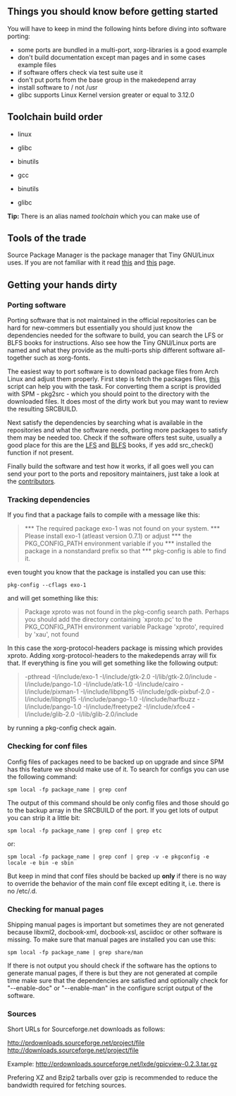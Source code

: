 ## Things you should know before getting started

You will have to keep in mind the following hints before diving into software
porting:

- some ports are bundled in a multi-port, xorg-libraries is a good example
- don't build documentation except man pages and in some cases example files
- if software offers check via test suite use it
- don't put ports from the base group in the makedepend array
- install software to / not /usr
- glibc supports Linux Kernel version greater or equal to 3.12.0

## Toolchain build order

- linux

- glibc

- binutils

- gcc

- binutils

- glibc

**Tip:** There is an alias named *toolchain* which you can make use of

## Tools of the trade

Source Package Manager is the package manager that Tiny GNU/Linux uses. If you
are not familiar with it read [this](spm.html) and [this](srcbuild.html) page.

## Getting your hands dirty

### Porting software

Porting software that is not maintained in the official repositories can be
hard for new-commers but essentially you should just know the dependencies
needed for the software to build, you can search the LFS or BLFS books for
instructions. Also see how the Tiny GNU/Linux ports are named and what they
provide as the multi-ports ship different software all-together such as
xorg-fonts.

The easiest way to port software is to download package files from Arch Linux
and adjust them properly. First step is fetch the packages files,
[this](https://bitbucket.org/smil3y/misc/raw/master/python/pkget.py) script
can help you with the task. For converting them a script is provided with
SPM - pkg2src - which you should point to the directory with the downloaded
files. It does most of the dirty work but you may want to review the resulting
SRCBUILD.

Next satisfy the dependencies by searching what is available in the
repositories and what the software needs, porting more packages to satisfy them
may be needed too. Check if the software offers test suite, usually a good
place for this are the [LFS](http://www.linuxfromscratch.org/lfs/view/development/)
and [BLFS](http://www.linuxfromscratch.org/blfs/view/svn/) books, if yes add
src_check() function if not present.

Finally build the software and test how it works, if all goes well you can send
your port to the ports and repository maintainers, just take a look at the
[contributors](contributors.html).

### Tracking dependencies

If you find that a package fails to compile with a message like this:

> *** The required package exo-1 was not found on your system.
> *** Please install exo-1 (atleast version 0.7.1) or adjust
> *** the PKG_CONFIG_PATH environment variable if you
> *** installed the package in a nonstandard prefix so that
> *** pkg-config is able to find it.

even tought you know that the package is installed you can use this:

    pkg-config --cflags exo-1

and will get something like this:

> Package xproto was not found in the pkg-config search path.
> Perhaps you should add the directory containing `xproto.pc'
> to the PKG_CONFIG_PATH environment variable
> Package 'xproto', required by 'xau', not found

In this case the xorg-protocol-headers package is missing which provides
xproto. Adding xorg-protocol-headers to the makedepends array will fix that.
If everything is fine you will get something like the following output:

> -pthread -I/include/exo-1 -I/include/gtk-2.0 -I/lib/gtk-2.0/include
> -I/include/pango-1.0 -I/include/atk-1.0 -I/include/cairo
> -I/include/pixman-1 -I/include/libpng15 -I/include/gdk-pixbuf-2.0
> -I/include/libpng15 -I/include/pango-1.0 -I/include/harfbuzz
> -I/include/pango-1.0 -I/include/freetype2 -I/include/xfce4
> -I/include/glib-2.0 -I/lib/glib-2.0/include

by running a pkg-config check again.

### Checking for conf files

Config files of packages need to be backed up on upgrade and since SPM has this
feature we should make use of it. To search for configs you can use the
following command:

    spm local -fp package_name | grep conf

The output of this command should be only config files and those should go to
the backup array in the SRCBUILD of the port. If you get lots of output you
can strip it a little bit:

    spm local -fp package_name | grep conf | grep etc

or:

    spm local -fp package_name | grep conf | grep -v -e pkgconfig -e locale -e bin -e sbin

But keep in mind that conf files should be backed up **only** if there is no
way to override the behavior of the main conf file except editing it, i.e.
there is no /etc/<package>.d.

### Checking for manual pages

Shipping manual pages is important but sometimes they are not generated because
libxml2, docbook-xml, docbook-xsl, asciidoc or other software is missing. To
make sure that manual pages are installed you can use this:

    spm local -fp package_name | grep share/man

If there is not output you should check if the software has the options to
generate manual pages, if there is but they are not generated at compile time
make sure that the dependencies are satisfied and optionally check for
"--enable-doc" or "--enable-man" in the configure script output of the software.

### Sources

Short URLs for Sourceforge.net downloads as follows:

http://prdownloads.sourceforge.net/project/file
http://downloads.sourceforge.net/project/file

Example: http://prdownloads.sourceforge.net/lxde/gpicview-0.2.3.tar.gz

Prefering XZ and Bzip2 tarballs over gzip is recommended to reduce the
bandwidth required for fetching sources.
